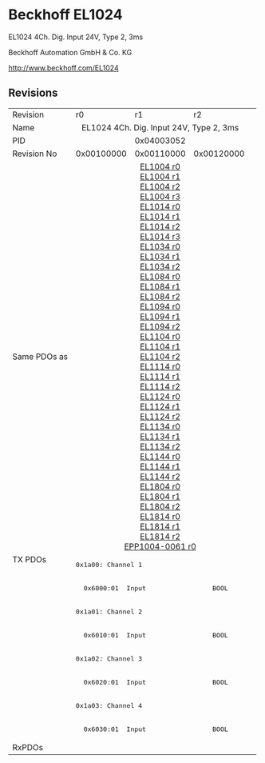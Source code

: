# Beckhoff EL1024

EL1024 4Ch. Dig. Input 24V, Type 2, 3ms

Beckhoff Automation GmbH & Co. KG

http://www.beckhoff.com/EL1024

## Revisions
<table>
<tr>
<td>Revision</td>
<td>r0</td>
<td>r1</td>
<td>r2</td>
</tr>
<tr>
<td>Name</td>
<td colspan=3 align="center">EL1024 4Ch. Dig. Input 24V, Type 2, 3ms</td>
</tr>
<tr>
<td>PID</td>
<td colspan=3 align="center">0x04003052</td>
</tr>
<tr>
<td>Revision No</td>
<td>0x00100000</td>
<td>0x00110000</td>
<td>0x00120000</td>
</tr>
<tr>
<td>Same PDOs as</td>
<td colspan=3 align="center"><a href="EL1004.md">EL1004 r0</a><br/><a href="EL1004.md">EL1004 r1</a><br/><a href="EL1004.md">EL1004 r2</a><br/><a href="EL1004.md">EL1004 r3</a><br/><a href="EL1014.md">EL1014 r0</a><br/><a href="EL1014.md">EL1014 r1</a><br/><a href="EL1014.md">EL1014 r2</a><br/><a href="EL1014.md">EL1014 r3</a><br/><a href="EL1034.md">EL1034 r0</a><br/><a href="EL1034.md">EL1034 r1</a><br/><a href="EL1034.md">EL1034 r2</a><br/><a href="EL1084.md">EL1084 r0</a><br/><a href="EL1084.md">EL1084 r1</a><br/><a href="EL1084.md">EL1084 r2</a><br/><a href="EL1094.md">EL1094 r0</a><br/><a href="EL1094.md">EL1094 r1</a><br/><a href="EL1094.md">EL1094 r2</a><br/><a href="EL1104.md">EL1104 r0</a><br/><a href="EL1104.md">EL1104 r1</a><br/><a href="EL1104.md">EL1104 r2</a><br/><a href="EL1114.md">EL1114 r0</a><br/><a href="EL1114.md">EL1114 r1</a><br/><a href="EL1114.md">EL1114 r2</a><br/><a href="EL1124.md">EL1124 r0</a><br/><a href="EL1124.md">EL1124 r1</a><br/><a href="EL1124.md">EL1124 r2</a><br/><a href="EL1134.md">EL1134 r0</a><br/><a href="EL1134.md">EL1134 r1</a><br/><a href="EL1134.md">EL1134 r2</a><br/><a href="EL1144.md">EL1144 r0</a><br/><a href="EL1144.md">EL1144 r1</a><br/><a href="EL1144.md">EL1144 r2</a><br/><a href="EL1804.md">EL1804 r0</a><br/><a href="EL1804.md">EL1804 r1</a><br/><a href="EL1804.md">EL1804 r2</a><br/><a href="EL1814.md">EL1814 r0</a><br/><a href="EL1814.md">EL1814 r1</a><br/><a href="EL1814.md">EL1814 r2</a><br/><a href="EPP1004-0061.md">EPP1004-0061 r0</a></td>
</tr>
<tr>
<td rowspan=8 valign=top>TX PDOs</td>
<td colspan=3 align="left"><pre>0x1a00: Channel 1</pre></td>
<td></td>
</tr>
<tr>
<td colspan=3 align="left"><pre>  0x6000:01  Input                 BOOL</pre></td>
</tr>
<tr>
<td colspan=3 align="left"><pre>0x1a01: Channel 2</pre></td>
</tr>
<tr>
<td colspan=3 align="left"><pre>  0x6010:01  Input                 BOOL</pre></td>
</tr>
<tr>
<td colspan=3 align="left"><pre>0x1a02: Channel 3</pre></td>
</tr>
<tr>
<td colspan=3 align="left"><pre>  0x6020:01  Input                 BOOL</pre></td>
</tr>
<tr>
<td colspan=3 align="left"><pre>0x1a03: Channel 4</pre></td>
</tr>
<tr>
<td colspan=3 align="left"><pre>  0x6030:01  Input                 BOOL</pre></td>
</tr>
<tr>
<td>RxPDOs</td>
<td colspan=3 align="left"></td>
</tr>
</table>
